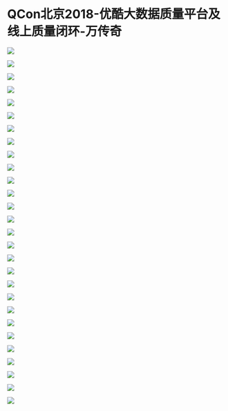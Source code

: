 # QCon北京2018-优酷大数据质量平台及线上质量闭环-万传奇

![](https://raw.githubusercontent.com/hellojd2018/ms_document/master/Qcon/北京2018/images/万传奇/201905122108_4.png)


![](https://raw.githubusercontent.com/hellojd2018/ms_document/master/Qcon/北京2018/images/万传奇/201905122108_5.png)


![](https://raw.githubusercontent.com/hellojd2018/ms_document/master/Qcon/北京2018/images/万传奇/201905122108_6.png)


![](https://raw.githubusercontent.com/hellojd2018/ms_document/master/Qcon/北京2018/images/万传奇/201905122108_7.png)


![](https://raw.githubusercontent.com/hellojd2018/ms_document/master/Qcon/北京2018/images/万传奇/201905122108_8.png)


![](https://raw.githubusercontent.com/hellojd2018/ms_document/master/Qcon/北京2018/images/万传奇/201905122108_9.png)


![](https://raw.githubusercontent.com/hellojd2018/ms_document/master/Qcon/北京2018/images/万传奇/201905122108_10.png)


![](https://raw.githubusercontent.com/hellojd2018/ms_document/master/Qcon/北京2018/images/万传奇/201905122108_11.png)


![](https://raw.githubusercontent.com/hellojd2018/ms_document/master/Qcon/北京2018/images/万传奇/201905122108_12.png)


![](https://raw.githubusercontent.com/hellojd2018/ms_document/master/Qcon/北京2018/images/万传奇/201905122108_13.png)


![](https://raw.githubusercontent.com/hellojd2018/ms_document/master/Qcon/北京2018/images/万传奇/201905122108_14.png)


![](https://raw.githubusercontent.com/hellojd2018/ms_document/master/Qcon/北京2018/images/万传奇/201905122108_15.png)


![](https://raw.githubusercontent.com/hellojd2018/ms_document/master/Qcon/北京2018/images/万传奇/201905122108_16.png)


![](https://raw.githubusercontent.com/hellojd2018/ms_document/master/Qcon/北京2018/images/万传奇/201905122108_17.png)


![](https://raw.githubusercontent.com/hellojd2018/ms_document/master/Qcon/北京2018/images/万传奇/201905122108_18.png)


![](https://raw.githubusercontent.com/hellojd2018/ms_document/master/Qcon/北京2018/images/万传奇/201905122108_19.png)


![](https://raw.githubusercontent.com/hellojd2018/ms_document/master/Qcon/北京2018/images/万传奇/201905122108_20.png)


![](https://raw.githubusercontent.com/hellojd2018/ms_document/master/Qcon/北京2018/images/万传奇/201905122108_21.png)


![](https://raw.githubusercontent.com/hellojd2018/ms_document/master/Qcon/北京2018/images/万传奇/201905122108_22.png)


![](https://raw.githubusercontent.com/hellojd2018/ms_document/master/Qcon/北京2018/images/万传奇/201905122108_23.png)


![](https://raw.githubusercontent.com/hellojd2018/ms_document/master/Qcon/北京2018/images/万传奇/201905122108_24.png)


![](https://raw.githubusercontent.com/hellojd2018/ms_document/master/Qcon/北京2018/images/万传奇/201905122108_25.png)


![](https://raw.githubusercontent.com/hellojd2018/ms_document/master/Qcon/北京2018/images/万传奇/201905122108_26.png)


![](https://raw.githubusercontent.com/hellojd2018/ms_document/master/Qcon/北京2018/images/万传奇/201905122108_27.png)


![](https://raw.githubusercontent.com/hellojd2018/ms_document/master/Qcon/北京2018/images/万传奇/201905122108_28.png)


![](https://raw.githubusercontent.com/hellojd2018/ms_document/master/Qcon/北京2018/images/万传奇/201905122108_29.png)


![](https://raw.githubusercontent.com/hellojd2018/ms_document/master/Qcon/北京2018/images/万传奇/201905122108_30.png)


![](https://raw.githubusercontent.com/hellojd2018/ms_document/master/Qcon/北京2018/images/万传奇/201905122108_31.png)


